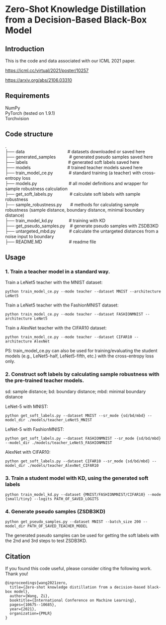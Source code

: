 # Zero-Shot Knowledge Distillation from a Decision-Based Black-Box Model

## Introduction
This is the code and data associated with our ICML 2021 paper. 

https://icml.cc/virtual/2021/poster/10257

https://arxiv.org/abs/2106.03310


## Requirements
NumPy <br />
PyTorch (tested on 1.9.1) <br />
Torchvision <br />

## Code structure
. <br />
├── data &nbsp;&nbsp;&nbsp;&nbsp;&nbsp;&nbsp;&nbsp;&nbsp;&nbsp;&nbsp;&nbsp;&nbsp;&nbsp;&nbsp;&nbsp;&nbsp;&nbsp;&nbsp;&nbsp;&nbsp;&nbsp;&nbsp;&nbsp;&nbsp;&nbsp;&nbsp;&nbsp;&nbsp;&nbsp;&nbsp;&nbsp;&nbsp;&nbsp; # datasets downloaded or saved here <br />
├── generated_samples&nbsp;&nbsp;&nbsp;&nbsp;&nbsp;&nbsp;&nbsp;&nbsp;&nbsp;&nbsp; # generated pseudo samples saved here <br />
├── labels &nbsp;&nbsp;&nbsp;&nbsp;&nbsp;&nbsp;&nbsp;&nbsp;&nbsp;&nbsp;&nbsp;&nbsp;&nbsp;&nbsp;&nbsp;&nbsp;&nbsp;&nbsp;&nbsp;&nbsp;&nbsp;&nbsp;&nbsp;&nbsp;&nbsp;&nbsp;&nbsp;&nbsp;&nbsp;&nbsp;&nbsp; # generated soft labels saved here <br />
├── models &nbsp;&nbsp;&nbsp;&nbsp;&nbsp;&nbsp;&nbsp;&nbsp;&nbsp;&nbsp;&nbsp;&nbsp;&nbsp;&nbsp;&nbsp;&nbsp;&nbsp;&nbsp;&nbsp;&nbsp;&nbsp;&nbsp;&nbsp;&nbsp;&nbsp;&nbsp;&nbsp;&nbsp; # trained teacher models saved here <br />
├── train_model_ce.py &nbsp;&nbsp;&nbsp;&nbsp;&nbsp;&nbsp;&nbsp;&nbsp;&nbsp;&nbsp;&nbsp; # standard training (a teacher) with cross-entropy loss <br />
├── models.py &nbsp;&nbsp;&nbsp;&nbsp;&nbsp;&nbsp;&nbsp;&nbsp;&nbsp;&nbsp;&nbsp;&nbsp;&nbsp;&nbsp;&nbsp;&nbsp;&nbsp;&nbsp;&nbsp;&nbsp;&nbsp;&nbsp;&nbsp;&nbsp; # all model definitions and wrapper for sample robustness calculation <br />
├── get_soft_labels.py &nbsp;&nbsp;&nbsp;&nbsp;&nbsp;&nbsp;&nbsp;&nbsp;&nbsp;&nbsp;&nbsp;&nbsp; # calculate soft labels with sample robustness <br />
├── sample_robustness.py &nbsp;&nbsp;&nbsp;&nbsp;&nbsp; # methods for calculating sample robustness (sample distance, boundary distance, minimal boundary distance) <br />
├── train_model_kd.py &nbsp;&nbsp;&nbsp;&nbsp;&nbsp;&nbsp;&nbsp;&nbsp;&nbsp;&nbsp;&nbsp; # training with KD <br />
├── get_pseudo_samples.py&nbsp;&nbsp;&nbsp; # generate pseudo samples with ZSDB3KD <br />
├── untargeted_mbd.py &nbsp;&nbsp;&nbsp;&nbsp;&nbsp;&nbsp;&nbsp;&nbsp;&nbsp; # calculate the untargeted distances from a noise input to boundary <br />
├── README.MD &nbsp;&nbsp;&nbsp;&nbsp;&nbsp;&nbsp;&nbsp;&nbsp;&nbsp;&nbsp;&nbsp;&nbsp;&nbsp;&nbsp;&nbsp;&nbsp;&nbsp;&nbsp;&nbsp;&nbsp; # readme file

## Usage

### 1. Train a teacher model in a standard way.

Train a LeNet5 teacher with the MNIST dataset:
```
python train_model_ce.py --mode teacher --dataset MNIST --architecture LeNet5
```

Train a LeNet5 teacher with the FashionMNIST dataset:
```
python train_model_ce.py --mode teacher --dataset FASHIONMNIST --architecture LeNet5
```

Train a AlexNet teacher with the CIFAR10 dataset:
```
python train_model_ce.py --mode teacher --dataset CIFAR10 --architecture AlexNet
```

PS: train_model_ce.py can also be used for training/evaluating the student models (e.g., LeNet5-half, LeNet5-fifth, etc.) with the cross-entropy loss only.

### 2. Construct soft labels by calculating sample robustness with the pre-trained teacher models.

sd: sample distance; bd: boundary distance; mbd: minimal boundary distance

LeNet-5 with MNIST:
```
python get_soft_labels.py --dataset MNIST --sr_mode {sd/bd/mbd} --model_dir ./models/teacher_LeNet5_MNIST
```

LeNet-5 with FashionMNIST:
```
python get_soft_labels.py --dataset FASHIONMNIST --sr_mode {sd/bd/mbd} --model_dir ./models/teacher_LeNet5_FASHIONMNIST
```

AlexNet with CIFAR10:
```
python get_soft_labels.py --dataset CIFAR10 --sr_mode {sd/bd/mbd} --model_dir ./models/teacher_AlexNet_CIFAR10
```

### 3. Train a student model with KD, using the generated soft labels

```
python train_model_kd.py --dataset {MNIST/FASHIONMNIST/CIFAR10} --mode {small/tiny} --logits PATH_OF_SAVED_LOGITS
```

### 4. Generate pseudo samples (ZSDB3KD)
```
python get_pseudo_samples.py --dataset MNIST --batch_size 200 --model_dir PATH_OF_SAVED_TEACHER_MODEL
```
The generated pseudo samples can be used for getting the soft labels with the 2nd and 3rd steps to test ZSDB3KD.

## Citation
If you found this code useful, please consider citing the following work. Thank you!
```
@inproceedings{wang2021zero,
  title={Zero-shot knowledge distillation from a decision-based black-box model},
  author={Wang, Zi},
  booktitle={International Conference on Machine Learning},
  pages={10675--10685},
  year={2021},
  organization={PMLR}
}
```
